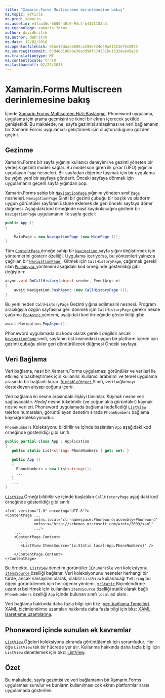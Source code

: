 ```yaml
---
title: "Xamarin.Forms Multiscreen derinlemesine bakış"
ms.topic: article
ms.prod: xamarin
ms.assetid: e4faa36c-6600-48c0-94c4-b4431103a4
ms.technology: xamarin-forms
author: davidbritch
ms.author: dabritch
ms.date: 12/02/2016
ms.openlocfilehash: 91be10daaeb508ca193e734d49a21323d70e2055
ms.sourcegitcommit: 6cd40d190abe38edd50fc74331be15324a845a28
ms.translationtype: MT
ms.contentlocale: tr-TR
ms.lasthandoff: 02/27/2018
---
```

# <a name="xamarinforms-multiscreen-deep-dive"></a>Xamarin.Forms Multiscreen derinlemesine bakış

İçinde [Xamarin.Forms Multiscreen Hızlı Başlangıç](~/xamarin-forms/get-started/hello-xamarin-forms-multiscreen/quickstart.md), Phoneword uygulama, uygulama için arama geçmişini ve ikinci bir ekran içerecek şekilde genişletildi. Bu makalede, ne, sayfa gezintisi anlaşılması ve veri bağlamanın bir Xamarin.Forms uygulaması geliştirmek için oluşturulduğunu gözden geçirir.

## <a name="navigation"></a>Gezinme

Xamarin.Forms bir sayfa yığınını kullanıcı deneyimi ve gezinti yöneten bir yerleşik gezinti modeli sağlar. Bu model son giren ilk çıkar (LIFO) yığınını uygulayan `Page` nesneleri. Bir sayfadan diğerine taşımak için bir uygulama bu yığını yeni bir sayfaya gönderir. Önceki sayfaya dönmek için uygulamanın geçerli sayfa yığından pop.

Xamarin.Forms sahip bir [ `NavigationPage` ](https://developer.xamarin.com/api/type/Xamarin.Forms.NavigationPage/) yığınını yöneten sınıf [ `Page` ](https://developer.xamarin.com/api/type/Xamarin.Forms.Page/) nesneleri. `NavigationPage` Sınıfı bir gezinti çubuğu bir başlık ve platform uygun görüntüler sayfanın üstüne eklemek de <span class="uiitem">geri</span> önceki sayfaya döner düğmesi. Aşağıdaki kod örneğinde nasıl kaydırılacağını gösterir bir `NavigationPage` uygulamanın ilk sayfa geçici:

```csharp
public App ()
{
    ...
    MainPage = new NavigationPage (new MainPage ());
}
```

Tüm [ `ContentPage` ](https://developer.xamarin.com/api/type/Xamarin.Forms.ContentPage/) örneğe sahip bir [ `Navigation` ](https://developer.xamarin.com/api/property/Xamarin.Forms.VisualElement.Navigation/) sayfa yığını değiştirmek için yöntemlerini gösterir özelliği. Uygulama içeriyorsa, bu yöntemleri yalnızca çağrılan bir [ `NavigationPage` ](https://developer.xamarin.com/api/type/Xamarin.Forms.NavigationPage/). Gitmek için `CallHistoryPage`, çağırmak gerekli olan [ `PushAsync` ](https://developer.xamarin.com/api/member/Xamarin.Forms.NavigationPage.PushAsync/p/Xamarin.Forms.Page/) yöntemini aşağıdaki kod örneğinde gösterildiği gibi değiştirin:

```csharp
async void OnCallHistory(object sender, EventArgs e)
{
    await Navigation.PushAsync (new CallHistoryPage ());
}
```

Bu yeni neden `CallHistoryPage` Gezinti yığına edilmesini nesnesi. Program aracılığıyla özgün sayfasına geri dönmek için `CallHistoryPage` gerekir nesne çağırma [ `PopAsync` ](https://developer.xamarin.com/api/member/Xamarin.Forms.NavigationPage.PopAsync()/) yöntemi, aşağıdaki kod örneğinde gösterildiği gibi:

```csharp
await Navigation.PopAsync();
```

Phoneword uygulamada bu kodu olarak gerekli değildir ancak [ `NavigationPage` ](https://developer.xamarin.com/api/type/Xamarin.Forms.NavigationPage/) sınıfı, sayfanın üst kısmındaki uygun bir platform içeren için gezinti çubuğu ekler <span class="uiitem">geri</span> döndürülecek düğmesi Önceki sayfaya.

## <a name="data-binding"></a>Veri Bağlama

Veri bağlama, nasıl bir Xamarin.Forms uygulaması görüntüler ve verileri ile etkileşim basitleştirmek için kullanılır. Kullanıcı arabirimi ve temel uygulama arasında bir bağlantı kurar. [ `BindableObject` ](https://developer.xamarin.com/api/type/Xamarin.Forms.BindableObject/) Sınıfı, veri bağlamayı destekleyen altyapı çoğunu içerir.

Veri bağlama iki nesne arasındaki ilişkiyi tanımlar. *Kaynak* nesne veri sağlayacaktır. *Hedef* nesne tüketebilir (ve çoğunlukla görüntüler) kaynak nesne verileri. Phoneword uygulamada bağlama hedeflediği [ `ListView` ](https://developer.xamarin.com/api/type/Xamarin.Forms.ListView/) telefon numaraları, görüntüleyen denetim sırada `PhoneNumbers` bağlama kaynağı koleksiyonudur.

`PhoneNumbers` Koleksiyonu bildirilir ve içinde başlatılan `App` aşağıdaki kod örneğinde gösterildiği gibi sınıfı:

```csharp
public partial class App : Application
{
   public static List<string> PhoneNumbers { get; set; }

   public App ()
   {
     PhoneNumbers = new List<string>();
     ...
   }
   ...
}
```

[ `ListView` ](https://developer.xamarin.com/api/type/Xamarin.Forms.ListView/) Örneği bildirilir ve içinde başlatılan `CallHistoryPage` aşağıdaki kod örneğinde gösterildiği gibi sınıfı:

```xaml
<?xml version="1.0" encoding="UTF-8"?>
<ContentPage ...
             xmlns:local="clr-namespace:Phoneword;assembly=Phoneword"
             xmlns:x="http://schemas.microsoft.com/winfx/2009/xaml"
             ...>
    ...
    <ContentPage.Content>
       ...
       <ListView ItemsSource="{x:Static local:App.PhoneNumbers}" />
       ...
    </ContentPage.Content>
</ContentPage>
```

Bu örnekte, [ `ListView` ](https://developer.xamarin.com/api/type/Xamarin.Forms.ListView/) denetim görüntüler `IEnumerable` veri koleksiyonu, [ `ItemsSource` ](https://developer.xamarin.com/api/property/Xamarin.Forms.ItemsView.ItemsSource/) özelliği bağlanır. Veri koleksiyonunu nesneler herhangi bir türde, ancak varsayılan olarak, olabilir `ListView` kullanacağı `ToString` bu öğeyi görüntülemek için her öğenin yöntemi. [ `x:Static` ](https://developer.xamarin.com/api/type/Xamarin.Forms.Xaml.StaticExtension/) Biçimlendirme uzantısı belirtmek için kullanılan `ItemsSource` özelliği statik olarak bağlı `PhoneNumbers` özelliği `App` içinde bulunan sınıfı `local` ad alanı .

Veri bağlama hakkında daha fazla bilgi için bkz: [veri bağlama Temelleri](~/xamarin-forms/xaml/xaml-basics/data-binding-basics.md). XAML biçimlendirme uzantıları hakkında daha fazla bilgi için bkz: [XAML işaretleme uzantılarına](~/xamarin-forms/xaml/xaml-basics/xaml-markup-extensions.md).

## <a name="additional-concepts-introduced-in-phoneword"></a>Phoneword içinde sunulan ek kavramlar

[ `ListView` ](https://developer.xamarin.com/api/type/Xamarin.Forms.ListView/) Öğeleri koleksiyonu ekranda görüntülemek için sorumludur. Her öğe `ListView` tek bir hücrede yer alır. Kullanma hakkında daha fazla bilgi için `ListView` denetlemek için bkz: [ListView](~/xamarin-forms/user-interface/listview/index.md).

## <a name="summary"></a>Özet

Bu makalede, sayfa gezintisi ve veri bağlamanın bir Xamarin.Forms uygulaması sunulur ve bunların kullanılması çok ekran platformlar arası uygulamada gösterilen.
